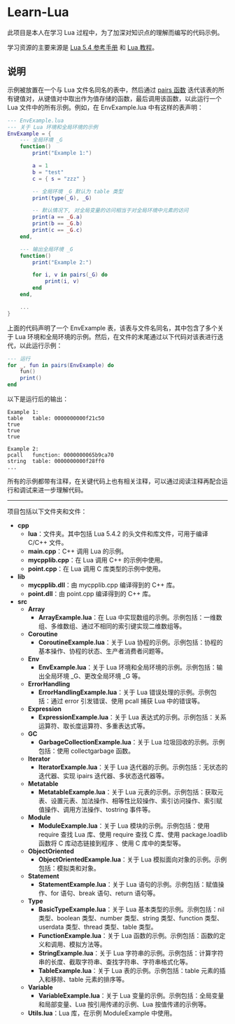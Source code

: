 # Learn-Lua

此项目是本人在学习 Lua 过程中，为了加深对知识点的理解而编写的代码示例。

学习资源的主要来源是 [Lua 5.4 参考手册](https://www.lua.org/manual/5.4/contents.html) 和 [Lua 教程](https://www.runoob.com/lua/lua-tutorial.html)。



## 说明

示例被放置在一个与 Lua 文件名同名的表中，然后通过 [pairs 函数](https://www.lua.org/manual/5.4/manual.html#pdf-pairs) 迭代该表的所有键值对，从键值对中取出作为值存储的函数，最后调用该函数，以此运行一个 Lua 文件中的所有示例。例如，在 EnvExample.lua 中有这样的表声明：

```lua
--- EnvExample.lua
--- 关于 Lua 环境和全局环境的示例
EnvExample = {
    --- 全局环境 _G
    function()
        print("Example 1:")

        a = 1
        b = "test"
        c = { s = "zzz" }

        -- 全局环境 _G 默认为 table 类型
        print(type(_G), _G)

        -- 默认情况下, 对全局变量的访问相当于对全局环境中元素的访问
        print(a == _G.a)
        print(b == _G.b)
        print(c == _G.c)
    end,

    --- 输出全局环境 _G
    function()
        print("Example 2:")

        for i, v in pairs(_G) do
            print(i, v)
        end
    end,

    ...
}
```

上面的代码声明了一个 EnvExample 表，该表与文件名同名，其中包含了多个关于 Lua 环境和全局环境的示例。然后，在文件的末尾通过以下代码对该表进行迭代，以此运行示例：

```lua
--- 运行
for _, fun in pairs(EnvExample) do
    fun()
    print()
end
```

以下是运行后的输出：

```
Example 1:
table	table: 0000000000f21c50
true
true
true

Example 2:
pcall	function: 0000000065b9ca70
string	table: 0000000000f28ff0
...
```

所有的示例都带有注释，在关键代码上也有相关注释，可以通过阅读注释再配合运行和调试来进一步理解代码。

---------

项目包括以下文件夹和文件：

- **cpp**
  - **lua**：文件夹。其中包括 Lua 5.4.2 的头文件和库文件，可用于编译 C/C++ 文件。
  - **main.cpp**：C++ 调用 Lua 的示例。
  - **mycpplib.cpp**：在 Lua 调用 C++ 的示例中使用。
  - **point.cpp**：在 Lua 调用 C 库类型的示例中使用。
- **lib**
  - **mycpplib.dll**：由 mycpplib.cpp 编译得到的 C++ 库。
  - **point.dll**：由 point.cpp 编译得到的 C++ 库。
- **src**
  - **Array**
    - **ArrayExample.lua**：在 Lua 中实现数组的示例。示例包括：一维数组、多维数组、通过不相同的索引键实现二维数组等。
  - **Coroutine**
    - **CoroutineExample.lua**：关于 Lua 协程的示例。示例包括：协程的基本操作、协程的状态、生产者消费者问题等。
  - **Env**
    - **EnvExample.lua**：关于 Lua 环境和全局环境的示例。示例包括：输出全局环境 _G、更改全局环境 _G 等。
  - **ErrorHandling**
    - **ErrorHandlingExample.lua**：关于 Lua 错误处理的示例。示例包括：通过 error 引发错误、使用 pcall 捕获 Lua 中的错误等。
  - **Expression**
    - **ExpressionExample.lua**：关于 Lua 表达式的示例。示例包括：关系运算符、取长度运算符、多重表达式等。
  - **GC**
    - **GarbageCollectionExample.lua**：关于 Lua 垃圾回收的示例。示例包括：使用 collectgarbage 函数。
  - **Iterator**
    - **IteratorExample.lua**：关于 Lua 迭代器的示例。示例包括：无状态的迭代器、实现 ipairs 迭代器、多状态迭代器等。
  - **Metatable**
    - **MetatableExample.lua**：关于 Lua 元表的示例。示例包括：获取元表、设置元表、加法操作、相等性比较操作、索引访问操作、索引赋值操作、调用方法操作、tostring 事件等。
  - **Module**
    - **ModuleExample.lua**：关于 Lua 模块的示例。示例包括：使用 require 查找 Lua 库、使用 require 查找 C 库、使用 package.loadlib 函数将 C 库动态链接到程序 、使用 C 库中的类型等。
  - **ObjectOriented**
    - **ObjectOrientedExample.lua**：关于 Lua 模拟面向对象的示例。示例包括：模拟类和对象。
  - **Statement**
    - **StatementExample.lua**：关于 Lua 语句的示例。示例包括：赋值操作、for 语句、break 语句、return 语句等。
  - **Type**
    - **BasicTypeExample.lua**：关于 Lua 基本类型的示例。示例包括：nil 类型、boolean 类型、number 类型、string 类型、function 类型、userdata 类型、thread 类型、table 类型。
    - **FunctionExample.lua**：关于 Lua 函数的示例。示例包括：函数的定义和调用、模拟方法等。
    - **StringExample.lua**：关于 Lua 字符串的示例。示例包括：计算字符串的长度、截取字符串、查找字符串、字符串格式化等。
    - **TableExample.lua**：关于 Lua 表的示例。示例包括：table 元素的插入和移除、table 元素的排序等。
  - **Variable**
    - **VariableExample.lua**：关于 Lua 变量的示例。示例包括：全局变量和局部变量、Lua 按引用传递的示例、Lua 按值传递的示例等。
  - **Utils.lua**：Lua 库，在示例 ModuleExample 中使用。

